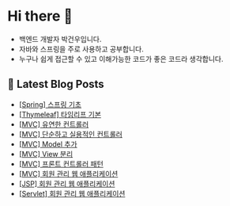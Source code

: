 # Hi there 👋

- 백엔드 개발자 박건우입니다.
- 자바와 스프링을 주로 사용하고 공부합니다.
- 누구나 쉽게 접근할 수 있고 이해가능한 코드가 좋은 코드라 생각합니다.

## 📕 Latest Blog Posts

<ul><li><a href='https://velog.io/@gwoprk/Spring-%EC%8A%A4%ED%94%84%EB%A7%81-%EA%B8%B0%EC%B4%88' target='_blank'>[Spring] 스프링 기초</a></li><li><a href='https://velog.io/@gwoprk/Thymeleaf-%ED%83%80%EC%9E%84%EB%A6%AC%ED%94%84-%EA%B8%B0%EB%B3%B8' target='_blank'>[Thymeleaf] 타임리프 기본</a></li><li><a href='https://velog.io/@gwoprk/MVC-%EC%9C%A0%EC%97%B0%ED%95%9C-%EC%BB%A8%ED%8A%B8%EB%A1%A4%EB%9F%AC' target='_blank'>[MVC] 유연한 컨트롤러</a></li><li><a href='https://velog.io/@gwoprk/MVC-%EB%8B%A8%EC%88%9C%ED%95%98%EA%B3%A0-%EC%8B%A4%EC%9A%A9%EC%A0%81%EC%9D%B8-%EC%BB%A8%ED%8A%B8%EB%A1%A4%EB%9F%AC' target='_blank'>[MVC] 단순하고 실용적인 컨트롤러</a></li><li><a href='https://velog.io/@gwoprk/MVC-Model-%EC%B6%94%EA%B0%80' target='_blank'>[MVC] Model 추가</a></li><li><a href='https://velog.io/@gwoprk/MVC-View-%EB%B6%84%EB%A6%AC' target='_blank'>[MVC] View 분리</a></li><li><a href='https://velog.io/@gwoprk/MVC-%ED%94%84%EB%A1%A0%ED%8A%B8-%EC%BB%A8%ED%8A%B8%EB%A1%A4%EB%9F%AC-%ED%8C%A8%ED%84%B4' target='_blank'>[MVC] 프론트 컨트롤러 패턴</a></li><li><a href='https://velog.io/@gwoprk/MVC-%ED%9A%8C%EC%9B%90-%EA%B4%80%EB%A6%AC-%EC%9B%B9-%EC%95%A0%ED%94%8C%EB%A6%AC%EC%BC%80%EC%9D%B4%EC%85%98' target='_blank'>[MVC] 회원 관리 웹 애플리케이션</a></li><li><a href='https://velog.io/@gwoprk/JSP-%ED%9A%8C%EC%9B%90-%EA%B4%80%EB%A6%AC-%EC%9B%B9-%EC%95%A0%ED%94%8C%EB%A6%AC%EC%BC%80%EC%9D%B4%EC%85%98' target='_blank'>[JSP] 회원 관리 웹 애플리케이션</a></li><li><a href='https://velog.io/@gwoprk/Servlet-%ED%9A%8C%EC%9B%90%EA%B4%80%EB%A6%AC-%EC%9B%B9-%EC%96%B4%ED%94%8C%EB%A6%AC%EC%BC%80%EC%9D%B4%EC%85%98' target='_blank'>[Servlet] 회원 관리 웹 애플리케이션</a></li></ul>